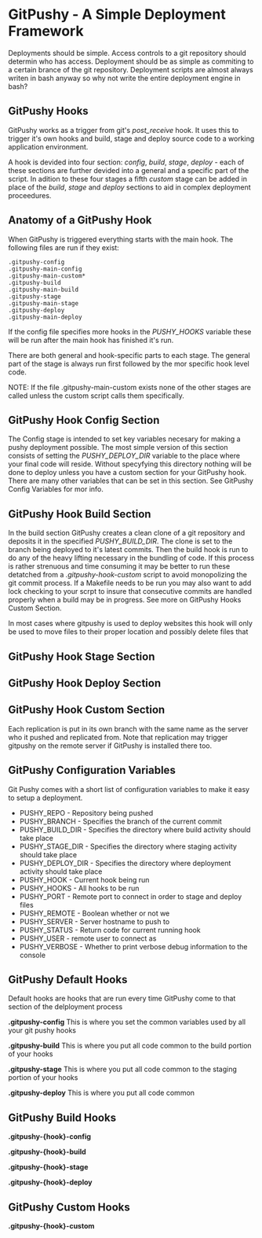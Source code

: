 GitPushy - A Simple Deployment Framework
========

Deployments should be simple. Access controls to a git repository should determin who has access. Deployment should be as simple as commiting to a certain brance of the git repository. Deployment scripts are almost always writen in bash anyway so why not write the entire deployment engine in bash?


GitPushy Hooks
--------
GitPushy works as a trigger from git's *post_receive* hook. It uses this to trigger it's own hooks and build, stage and deploy source code to a working application environment.

A hook is devided into four section: _config_, _build_, _stage_, _deploy_ - each of these sections are further devided into a general and a specific part of the script. In adition to these four stages a fifth _custom_ stage can be added in place of the _build_, _stage_ and _deploy_ sections to aid in complex deployment proceedures.


Anatomy of a GitPushy Hook
--------
When GitPushy is triggered everything starts with the main hook. The following files are run if they exist:

    .gitpushy-config
    .gitpushy-main-config
    .gitpushy-main-custom*
    .gitpushy-build
    .gitpushy-main-build
    .gitpushy-stage
    .gitpushy-main-stage
    .gitpushy-deploy
    .gitpushy-main-deploy

If the config file specifies more hooks in the _PUSHY_HOOKS_ variable these will be run after the main hook has finished it's run.

There are both general and hook-specific parts to each stage. The general part of the stage is always run first followed by the mor specific hook level code.

NOTE: If the file .gitpushy-main-custom exists none of the other stages are called unless the custom script calls them specifically.


GitPushy Hook Config Section
--------
The Config stage is intended to set key variables necesary for making a pushy deployment possible. The most simple version of this section consists of setting the _PUSHY_DEPLOY_DIR_ variable to the place where your final code will reside. Without specyfying this directory nothing will be done to deploy unless you have a custom section for your GitPushy hook. There are many other variables that can be set in this section. See GitPushy Config Variables for mor info.


GitPushy Hook Build Section
--------
In the build section GitPushy creates a clean clone of a git repository and deposits it in the specified _PUSHY_BUILD_DIR_. The clone is set to the branch being deployed to it's latest commits. Then the build hook is run to do any of the heavy lifting necessary in the bundling of code. If this process is rather strenuous and time consuming it may be better to run these detatched from a _.gitpushy-hook-custom_ script to avoid monopolizing the git commit process. If a Makefile needs to be run you may also want to add lock checking to your scrpt to insure that consecutive commits are handled properly when a build may be in progress. See more on GitPushy Hooks Custom Section.

In most cases where gitpushy is used to deploy websites this hook will only be used to move files to their proper location and possibly delete files that 


GitPushy Hook Stage Section
--------


GitPushy Hook Deploy Section
--------


GitPushy Hook Custom Section
--------


Each replication is put in its own branch with the same name as the server who it pushed and replicated from. Note that replication may trigger gitpushy on the remote server if GitPushy is installed there too.

GitPushy Configuration Variables
--------
Git Pushy comes with a short list of configuration variables to make it easy to setup a deployment.

 * PUSHY_REPO - Repository being pushed
 * PUSHY_BRANCH - Specifies the branch of the current commit
 * PUSHY_BUILD_DIR - Specifies the directory where build activity should take place 
 * PUSHY_STAGE_DIR - Specifies the directory where staging activity should take place
 * PUSHY_DEPLOY_DIR - Specifies the directory where deployment activity should take place
 * PUSHY_HOOK - Current hook being run
 * PUSHY_HOOKS - All hooks to be run
 * PUSHY_PORT - Remote port to connect in order to stage and deploy files
 * PUSHY_REMOTE - Boolean whether or not we
 * PUSHY_SERVER - Server hostname to push to
 * PUSHY_STATUS - Return code for current running hook
 * PUSHY_USER - remote user to connect as
 * PUSHY_VERBOSE - Whether to print verbose debug information to the console


GitPushy Default Hooks
--------
Default hooks are hooks that are run every time GitPushy come to that section of the delployment process

**.gitpushy-config** This is where you set the common variables used by all your git pushy hooks

**.gitpushy-build** This is where you put all code common to the build portion of your hooks

**.gitpushy-stage** This is where you put all code common to the staging portion of your hooks

**.gitpushy-deploy** This is where you put all code common 


GitPushy Build Hooks
--------
**.gitpushy-{hook}-config**

**.gitpushy-{hook}-build**

**.gitpushy-{hook}-stage**

**.gitpushy-{hook}-deploy**


GitPushy Custom Hooks
--------
**.gitpushy-{hook}-custom**

